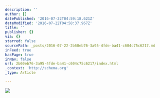 ```yaml
---
description: ''
author: []
datePublished: '2016-07-22T04:59:18.621Z'
dateModified: '2016-07-22T04:58:37.967Z'
title: ''
publisher: {}
via: {}
starred: false
sourcePath: _posts/2016-07-22-2b60eb76-3a95-4fde-ba41-c604c75c6217.md
inFeed: true
hasPage: true
inNav: false
url: 2b60eb76-3a95-4fde-ba41-c604c75c6217/index.html
_context: 'http://schema.org'
_type: Article

---
```

![](https://the-grid-user-content.s3-us-west-2.amazonaws.com/2229ceb9-8ef8-44e8-8e24-58f6714f992b.jpg)